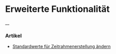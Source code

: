 #  Erweiterte Funktionalität

__

###  Artikel

  * [ Standardwerte für Zeitrahmenerstellung ändern ](/dokumentation/erweiterte-funktionalitaet/standardwerte-fuer-zeitrahmenerstellung-aendern)

